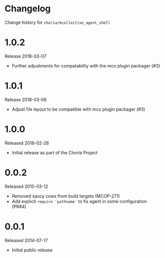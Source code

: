 # Changelog

Change history for `choria/mcollective_agent_shell`

# 1.0.2

Release 2018-03-07

 * Further adjustments for compatability with the mco plugin packager (#3)

# 1.0.1

Release 2018-03-06

 * Adjust file layout to be compatible with mco plugin packager (#3)

# 1.0.0

Released 2018-02-28

 * Initial release as part of the Choria Project

# 0.0.2

Released 2015-03-12

* Removed saucy cows from build targets (MCOP-271)
* Add explicit `require 'pathname'` to fix agent in some configuration (PR#4)

# 0.0.1

Released 2014-07-17

* Initial public release
